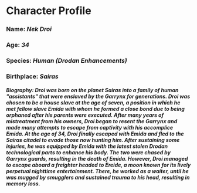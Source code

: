 # Character Profile
### **Name:** *Nek Droi*
### **Age:** *34*
### **Species:** *Human (Drodan Enhancements)*
### **Birthplace:** *Sairas*
##### **Biography:** *Droi was born on the planet Sairas into a family of human "assistants" that were enslaved by the Garrynx for generations. Droi was chosen to be a house slave at the age of seven, a position in which he met fellow slave Emida with whom he formed a close bond due to being orphaned after his parents were executed. After many years of mistreatment from his owners, Droi began to resent the Garrynx and made many attempts to escape from captivity with his accomplice Emida. At the age of 34, Droi finally escaped with Emida and fled to the Sairas citadel to evade those now hunting him. After sustaining some injuries, he was equipped by Emida with the latest stolen Drodan technological parts to enhance his body. The two were chased by Garrynx guards, resulting in the death of Emida. However, Droi managed to escape aboard a freighter headed to Ereide, a moon known for its lively perpetual nighttime entertainment. There, he worked as a waiter, until he was mugged by smugglers and sustained trauma to his head, resulting in memory loss.*
